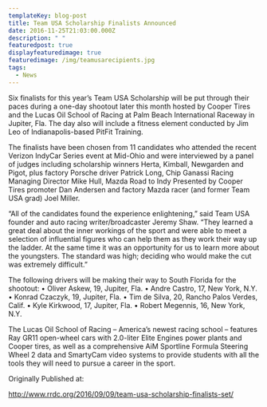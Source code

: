 ```yaml
---
templateKey: blog-post
title: Team USA Scholarship Finalists Announced
date: 2016-11-25T21:03:00.000Z
description: " "
featuredpost: true
displayfeaturedimage: true
featuredimage: /img/teamusarecipients.jpg
tags:
  - News
---
```

Six finalists for this year’s Team USA Scholarship will be put through their paces during a one-day shootout later this month hosted by Cooper Tires and the Lucas Oil School of Racing at Palm Beach International Raceway in Jupiter, Fla. The day also will include a fitness element conducted by Jim Leo of Indianapolis-based PitFit Training.

The finalists have been chosen from 11 candidates who attended the recent Verizon IndyCar Series event at Mid-Ohio and were interviewed by a panel of judges including scholarship winners Herta, Kimball, Newgarden and Pigot, plus factory Porsche driver Patrick Long, Chip Ganassi Racing Managing Director Mike Hull, Mazda Road to Indy Presented by Cooper Tires promoter Dan Andersen and factory Mazda racer (and former Team USA grad) Joel Miller.

“All of the candidates found the experience enlightening,” said Team USA founder and auto racing writer/broadcaster Jeremy Shaw. “They learned a great deal about the inner workings of the sport and were able to meet a selection of influential figures who can help them as they work their way up the ladder. At the same time it was an opportunity for us to learn more about the youngsters. The standard was high; deciding who would make the cut was extremely difficult.”

The following drivers will be making their way to South Florida for the shootout: •    Oliver Askew, 19, Jupiter, Fla. •    Andre Castro, 17, New York, N.Y.
•    Konrad Czaczyk, 19, Jupiter, Fla.
•    Tim de Silva, 20, Rancho Palos Verdes, Calif.
•    Kyle Kirkwood, 17, Jupiter, Fla.
•    Robert Megennis, 16, New York, N.Y.

The Lucas Oil School of Racing – America’s newest racing school – features Ray GR11 open-wheel cars with 2.0-liter Elite Engines power plants and Cooper tires, as well as a comprehensive AiM Sportline Formula Steering Wheel 2 data and SmartyCam video systems to provide students with all the tools they will need to pursue a career in the sport.

Originally Published at:

http://www.rrdc.org/2016/09/09/team-usa-scholarship-finalists-set/